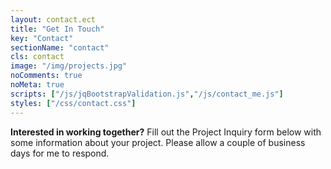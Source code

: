 ```yaml
---
layout: contact.ect
title: "Get In Touch"
key: "Contact"
sectionName: "contact"
cls: contact
image: "/img/projects.jpg"
noComments: true
noMeta: true
scripts: ["/js/jqBootstrapValidation.js","/js/contact_me.js"]
styles: ["/css/contact.css"]
---
```

<strong>Interested in working together?</strong> Fill out the Project Inquiry form below with some information about your project. Please allow a couple of business days for me to respond.